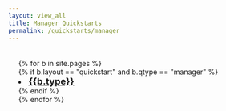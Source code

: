 ```yaml
---
layout: view_all
title: Manager Quickstarts
permalink: /quickstarts/manager
---
```

<div class="container">
  <div style="padding: 4%">
    {% for b in site.pages %}
    <div class="item">
      {% if b.layout == "quickstart" and b.qtype == "manager" %}
        <li><font size="4"><strong><a href="{{b.url}}">{{b.type}}</a></strong></font></li>
      {% endif %}
    </div>
    {% endfor %}
  </div>
</div>
